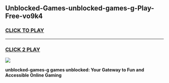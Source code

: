
## Unblocked-Games-unblocked-games-g-Play-Free-vo9k4
<h3>
<a href="https://premium76.site?title=unblocked-games-g&ref=15A">CLICK TO PLAY</a></h3>
<hr>

<h3>
<a href="https://premium76.site?title=unblocked-games-g&ref=15A">CLICK 2 PLAY</a>
  
</h3>

<a href="https://premium76.site?title=unblocked-games-g&ref=15A"><img src="https://clearcache.store/games.png"></a>


**unblocked-games-g games unblocked: Your Gateway to Fun and Accessible Online Gaming**
